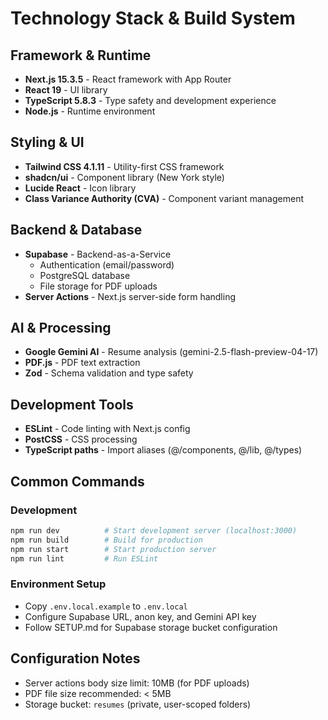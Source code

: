 # Technology Stack & Build System

## Framework & Runtime
- **Next.js 15.3.5** - React framework with App Router
- **React 19** - UI library
- **TypeScript 5.8.3** - Type safety and development experience
- **Node.js** - Runtime environment

## Styling & UI
- **Tailwind CSS 4.1.11** - Utility-first CSS framework
- **shadcn/ui** - Component library (New York style)
- **Lucide React** - Icon library
- **Class Variance Authority (CVA)** - Component variant management

## Backend & Database
- **Supabase** - Backend-as-a-Service
  - Authentication (email/password)
  - PostgreSQL database
  - File storage for PDF uploads
- **Server Actions** - Next.js server-side form handling

## AI & Processing
- **Google Gemini AI** - Resume analysis (gemini-2.5-flash-preview-04-17)
- **PDF.js** - PDF text extraction
- **Zod** - Schema validation and type safety

## Development Tools
- **ESLint** - Code linting with Next.js config
- **PostCSS** - CSS processing
- **TypeScript paths** - Import aliases (@/components, @/lib, @/types)

## Common Commands

### Development
```bash
npm run dev          # Start development server (localhost:3000)
npm run build        # Build for production
npm run start        # Start production server
npm run lint         # Run ESLint
```

### Environment Setup
- Copy `.env.local.example` to `.env.local`
- Configure Supabase URL, anon key, and Gemini API key
- Follow SETUP.md for Supabase storage bucket configuration

## Configuration Notes
- Server actions body size limit: 10MB (for PDF uploads)
- PDF file size recommended: < 5MB
- Storage bucket: `resumes` (private, user-scoped folders)
